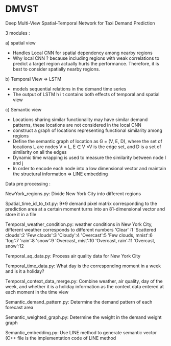 # DMVST
Deep Multi-View Spatial-Temporal Network for Taxi Demand Prediction

3 modules : 

a) spatial view 
- Handles Local CNN for spatial dependency among nearby regions 
- Why local CNN ? because including regions with weak correlations to predict a target region actually hurts the performance. Therefore, it is best   to consider spatially nearby regions. 

b) Temporal View  => LSTM
- models sequential relations in the demand time series
- The output of LSTM h i t contains both effects of temporal and spatial view

c) Semantic view 
- Locations sharing similar functionality may have similar demand patterns, these locations are not considered in the local CNN 
- construct a graph of locations representing functional similarity among regions
- Define the semantic graph of location as G = (V, E, D), where the set of locations L are nodes V = L, E ∈ V ×V is the edge set, and D is a set of   similarity on all the edges
- Dynamic time wrapping is used to measure the similarity between node I and j 
- In order to encode each node into a low dimensional vector and maintain the structural information => LINE embedding

Data pre processing : 

NewYork_regions.py: Divide New York City into different regions

Spatial_time_id_to_txt.py: 9*9 demand pixel matrix corresponding to the prediction area at a certain moment turns into an 81-dimensional vector and store it in a file

Temporal_weather_condition.py:  weather conditions in New York City, different weather corresponds to different numbers
'Clear' :1
'Scattered clouds':2
'Few clouds':3
'Cloudy':4
'Overcast':5
'Few clouds, mnist':6
'fog':7
'rain':8
'snow':9
'Overcast, mist':10
 'Overcast, rain':11
'Overcast, snow':12

Temporal_aq_data.py: Process air quality data for New York City

Temporal_time_data.py: What day is the corresponding moment in a week and is it a holiday?

Temporal_context_data_merge.py: Combine weather, air quality, day of the week, and whether it is a holiday information as the context data         entered at each moment in the time view

Semantic_demand_pattern.py: Determine the demand pattern of each forecast area

Semantic_weighted_graph.py: Determine the weight in the demand weight graph

Semantic_embedding.py: Use LINE method to generate semantic vector (C++ file is the implementation code of LINE method

